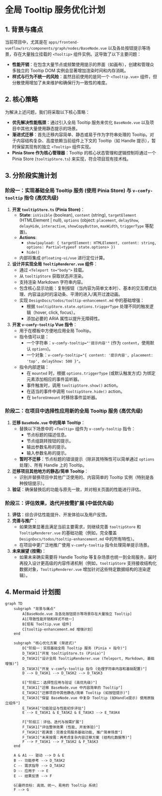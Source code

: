 # 全局 Tooltip 服务优化计划

## 1. 背景与痛点

当前项目中，尤其是在 `apps/frontend-vueflow/src/components/graph/nodes/BaseNode.vue` 以及各处按钮提示等场景，存在大量独立挂载的 `<Tooltip>` 组件实例。这导致了以下主要问题：

*   **性能开销**：在包含大量节点或频繁使用提示的界面（如画布），创建和管理众多独立的 Tooltip DOM 实例会显著增加渲染时间和内存消耗。
*   **样式与行为不统一的风险**：虽然目前使用的是同一个 `<Tooltip.vue>` 组件，但分散使用增加了未来维护和确保行为一致性的难度。

## 2. 核心策略

为解决上述问题，我们将采取以下核心策略：

*   **优先解决性能瓶颈**：通过引入全局 Tooltip 服务来优化 `BaseNode.vue` 以及项目中其他大量使用静态提示的场景。
*   **渐进式迁移**：首先迁移内容简单、静态或易于作为字符串处理的 Tooltip。对于内容结构复杂、高度依赖当前组件上下文的 Tooltip（如 Handle 提示），暂时保留其现有的独立 `<Tooltip>` 组件实现。
*   **Pinia Store 作为核心管理器**：Tooltip 的核心状态管理和逻辑控制将通过一个 Pinia Store (`tooltipStore.ts`) 来实现，符合项目现有技术栈。

## 3. 分阶段实施计划

### 阶段一：实现基础全局 Tooltip 服务 (使用 Pinia Store) 与 `v-comfy-tooltip` 指令 (高优先级)

1.  **开发 `tooltipStore.ts` (Pinia Store)**：
    *   **State**: `isVisible` (boolean), `content` (string), `targetElement` (HTMLElement | null), `options` (object: `placement`, `delayShow`, `delayHide`, `interactive`, `showCopyButton`, `maxWidth`, `triggerType` 等配置)。
    *   **Actions**:
        *   `show(payload: { targetElement: HTMLElement, content: string, options: Partial<typeof state.options> })`
        *   `hide()`
    *   内部将集成 `@floating-ui/vue` 进行定位计算。
2.  **设计并实现全局 `TooltipRenderer.vue` 组件**：
    *   通过 `<Teleport to="body">` 挂载。
    *   从 `tooltipStore` 获取状态并渲染。
    *   支持渲染 Markdown 字符串内容。
    *   包含核心显示功能：复制按钮（当内容为简单文本时）、基本的交互模式处理、内容溢出时的滚动条、平滑的进入/离开过渡动画。
    *   实现 `DesignDocs/todos/tooltip-enhancement.md` 中的基础增强：
        *   根据 `tooltipStore.state.options.triggerType` 处理不同的触发逻辑（hover, click, focus）。
        *   添加必要的 ARIA 属性以提升无障碍性。
3.  **开发 `v-comfy-tooltip` Vue 指令**：
    *   用于在模板中方便地应用全局 Tooltip。
    *   指令值可以是：
        *   一个字符串：`v-comfy-tooltip="'提示内容'"` (作为 `content`，使用默认 `options`)。
        *   一个对象：`v-comfy-tooltip="{ content: '提示内容', placement: 'top', delayShow: 500 }"`。
    *   指令内部逻辑：
        *   在 `mounted` 时，根据 `options.triggerType` (或默认触发方式) 为绑定元素添加相应的事件监听器。
        *   事件触发时，调用 `tooltipStore.show()` action。
        *   在适当的事件中调用 `tooltipStore.hide()` action。
        *   在 `beforeUnmount` 时移除事件监听器。

### 阶段二：在项目中选择性应用新的全局 Tooltip 服务 (高优先级)

1.  **迁移 `BaseNode.vue` 中的简单 Tooltip**：
    *   替换以下场景中的 `<Tooltip>` 组件为 `v-comfy-tooltip` 指令：
        *   节点标题的描述信息。
        *   节点组跳转按钮的提示。
        *   输出参数名称的提示。
        *   输入参数名称的提示。
    *   **暂时不迁移**：节点标题的错误提示（除非其特殊性可以简单通过 `options` 处理）、所有 Handle 上的 Tooltip。
2.  **迁移项目其他地方的静态/简单 Tooltip**：
    *   识别并替换项目中其他广泛使用的、内容简单的 Tooltip 实例（特别是各种按钮提示）。
3.  **验证**：确保替换后的功能与原先一致，并对相关页面的性能进行评估。

### 阶段三：评估效果，迭代并按需扩展 (中低优先级)

1.  **评估**：综合评估性能提升、开发体验以及用户反馈。
2.  **完善与推广**：
    *   如果效果显著且满足当前主要需求，则继续完善 `tooltipStore` 和 `TooltipRenderer.vue` 的基础功能（例如，完全覆盖 `DesignDocs/todos/tooltip-enhancement.md` 中的所有特性）。
    *   在项目中更广泛地推广使用 `v-comfy-tooltip` 指令处理简单提示场景。
3.  **未来展望 (按需)**：
    *   如果未来确实需要将 Handle Tooltip 等复杂场景也统一到全局服务，届时再投入设计更高级的内容传递机制（例如，`tooltipStore` 支持接收结构化数据对象，`TooltipRenderer.vue` 增加针对这些特定数据结构的渲染逻辑）。

## 4. Mermaid 计划图

```mermaid
graph TD
    subgraph "背景与痛点"
        A[BaseNode.vue 及各处按钮提示等场景存在大量独立 Tooltip]
        A1[导致性能开销和样式不统一]
        B[现有 Tooltip.vue 组件]
        C[tooltip-enhancement.md 增强计划]
    end

    subgraph "核心优化方案 (渐进式)"
        D["阶段一：实现基础全局 Tooltip 服务 (Pinia + 指令)"]
        D_TASK1["开发 tooltipStore.ts (Pinia)"]
        D_TASK2["设计全局 TooltipRenderer.vue (Teleport, Markdown, 基础增强)"]
        D_TASK3["开发 v-comfy-tooltip 指令 (处理字符串内容和基础配置)"]
        D --> D_TASK1 --> D_TASK2 --> D_TASK3

        E["阶段二：选择性应用与验证 (高优先级)"]
        E_TASK1["迁移 BaseNode.vue 中内容简单的 Tooltip"]
        E_TASK2["迁移项目中其他静态/简单 Tooltip (如按钮提示)"]
        E_TASK3["保留 BaseNode.vue 中复杂 Tooltip (如Handle提示) 使用原独立组件"]
        E_TASK4["功能验证与性能初步评估"]
        E --> E_TASK1 & E_TASK2 & E_TASK3 --> E_TASK4

        F["阶段三：评估、迭代与按需扩展"]
        F_TASK1["评估整体效果 (性能, 开发体验)"]
        F_TASK2["若满意：完善全局服务基础功能, 推广简单场景"]
        F_TASK3["未来按需：再考虑复杂内容迁移方案 (结构化数据等)"]
        F --> F_TASK1 --> F_TASK2 & F_TASK3
    end

    A & A1 -- 驱动 --> D & E
    B -- 功能参考 --> D_TASK2
    C -- 需求指导 --> D_TASK2
    D -- 应用于 --> E
    E -- 结果反馈 --> F

    G[最终目标: 高效、统一、易用的 Tooltip 系统]
    F --> G